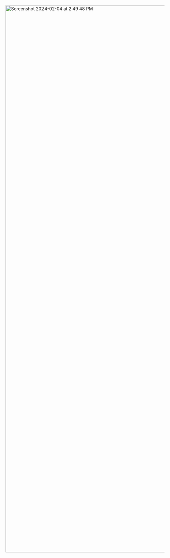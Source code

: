 <img width="1728" alt="Screenshot 2024-02-04 at 2 49 48 PM" src="https://github.com/LandoMeowrissian/synapse-brainbeat/assets/128652765/1eede772-1728-475e-9f9e-6860c5e01780">
